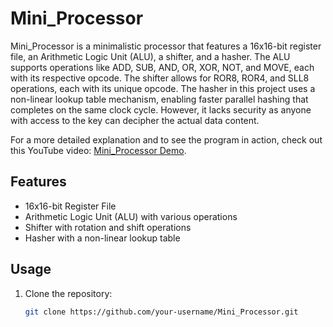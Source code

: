 # Mini_Processor

Mini_Processor is a minimalistic processor that features a 16x16-bit register file, an Arithmetic Logic Unit (ALU), a shifter, and a hasher. The ALU supports operations like ADD, SUB, AND, OR, XOR, NOT, and MOVE, each with its respective opcode. The shifter allows for ROR8, ROR4, and SLL8 operations, each with its unique opcode. The hasher in this project uses a non-linear lookup table mechanism, enabling faster parallel hashing that completes on the same clock cycle. However, it lacks security as anyone with access to the key can decipher the actual data content.

For a more detailed explanation and to see the program in action, check out this YouTube video: [Mini_Processor Demo](https://youtu.be/KIACj-xC7h8).

## Features

- 16x16-bit Register File
- Arithmetic Logic Unit (ALU) with various operations
- Shifter with rotation and shift operations
- Hasher with a non-linear lookup table

## Usage

1. Clone the repository:

   ```sh
   git clone https://github.com/your-username/Mini_Processor.git
